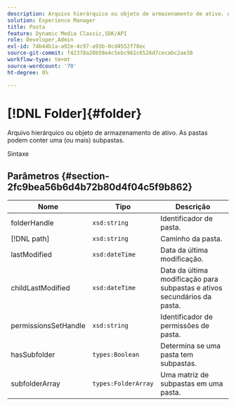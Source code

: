 ```yaml
---
description: Arquivo hierárquico ou objeto de armazenamento de ativo. As pastas podem conter uma (ou mais) subpastas.
solution: Experience Manager
title: Pasta
feature: Dynamic Media Classic,SDK/API
role: Developer,Admin
exl-id: 74b44b1a-a92e-4c97-a93b-0cd4552f78ec
source-git-commit: f42378a20b58e4c5ebc961c6526d7cecabc2ae38
workflow-type: tm+mt
source-wordcount: '70'
ht-degree: 0%

---
```


# [!DNL Folder]{#folder}

Arquivo hierárquico ou objeto de armazenamento de ativo. As pastas podem conter uma (ou mais) subpastas.

Sintaxe

## Parâmetros {#section-2fc9bea56b6d4b72b80d4f04c5f9b862}

| Nome | Tipo | Descrição |
|---|---|---|
| folderHandle | `xsd:string` | Identificador de pasta. |
| [!DNL path] | `xsd:string` | Caminho da pasta. |
| lastModified | `xsd:dateTime` | Data da última modificação. |
| childLastModified | `xsd:dateTime` | Data da última modificação para subpastas e ativos secundários da pasta. |
| permissionsSetHandle | `xsd:string` | Identificador de permissões de pasta. |
| hasSubfolder | `types:Boolean` | Determina se uma pasta tem subpastas. |
| subfolderArray | `types:FolderArray` | Uma matriz de subpastas em uma pasta. |
